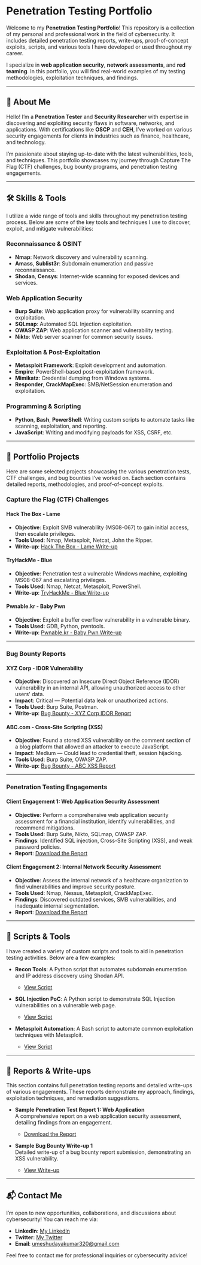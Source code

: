 # Penetration Testing Portfolio

Welcome to my **Penetration Testing Portfolio**! This repository is a collection of my personal and professional work in the field of cybersecurity. It includes detailed penetration testing reports, write-ups, proof-of-concept exploits, scripts, and various tools I have developed or used throughout my career.

I specialize in **web application security**, **network assessments**, and **red teaming**. In this portfolio, you will find real-world examples of my testing methodologies, exploitation techniques, and findings.

---

## 📌 About Me

Hello! I’m a **Penetration Tester** and **Security Researcher** with expertise in discovering and exploiting security flaws in software, networks, and applications. With certifications like **OSCP** and **CEH**, I’ve worked on various security engagements for clients in industries such as finance, healthcare, and technology. 

I’m passionate about staying up-to-date with the latest vulnerabilities, tools, and techniques. This portfolio showcases my journey through Capture The Flag (CTF) challenges, bug bounty programs, and penetration testing engagements.

---

## 🛠️ Skills & Tools

I utilize a wide range of tools and skills throughout my penetration testing process. Below are some of the key tools and techniques I use to discover, exploit, and mitigate vulnerabilities:

### **Reconnaissance & OSINT**
- **Nmap**: Network discovery and vulnerability scanning.
- **Amass**, **Sublist3r**: Subdomain enumeration and passive reconnaissance.
- **Shodan**, **Censys**: Internet-wide scanning for exposed devices and services.

### **Web Application Security**
- **Burp Suite**: Web application proxy for vulnerability scanning and exploitation.
- **SQLmap**: Automated SQL Injection exploitation.
- **OWASP ZAP**: Web application scanner and vulnerability testing.
- **Nikto**: Web server scanner for common security issues.

### **Exploitation & Post-Exploitation**
- **Metasploit Framework**: Exploit development and automation.
- **Empire**: PowerShell-based post-exploitation framework.
- **Mimikatz**: Credential dumping from Windows systems.
- **Responder**, **CrackMapExec**: SMB/NetSession enumeration and exploitation.

### **Programming & Scripting**
- **Python**, **Bash**, **PowerShell**: Writing custom scripts to automate tasks like scanning, exploitation, and reporting.
- **JavaScript**: Writing and modifying payloads for XSS, CSRF, etc.

---

## 📂 Portfolio Projects

Here are some selected projects showcasing the various penetration tests, CTF challenges, and bug bounties I’ve worked on. Each section contains detailed reports, methodologies, and proof-of-concept exploits.

### Capture the Flag (CTF) Challenges

#### **Hack The Box - Lame**
- **Objective**: Exploit SMB vulnerability (MS08-067) to gain initial access, then escalate privileges.
- **Tools Used**: Nmap, Metasploit, Netcat, John the Ripper.
- **Write-up**: [Hack The Box - Lame Write-up](./projects/CTF/htb-lame/writeup.md)

#### **TryHackMe - Blue**
- **Objective**: Penetration test a vulnerable Windows machine, exploiting MS08-067 and escalating privileges.
- **Tools Used**: Nmap, Netcat, Metasploit, PowerShell.
- **Write-up**: [TryHackMe - Blue Write-up](./projects/CTF/tryhackme-blue/writeup.md)

#### **Pwnable.kr - Baby Pwn**
- **Objective**: Exploit a buffer overflow vulnerability in a vulnerable binary.
- **Tools Used**: GDB, Python, pwntools.
- **Write-up**: [Pwnable.kr - Baby Pwn Write-up](./projects/CTF/pwnablekr-baby-pwn/writeup.md)

---

### Bug Bounty Reports

#### **XYZ Corp - IDOR Vulnerability**
- **Objective**: Discovered an Insecure Direct Object Reference (IDOR) vulnerability in an internal API, allowing unauthorized access to other users' data.
- **Impact**: Critical — Potential data leak or unauthorized actions.
- **Tools Used**: Burp Suite, Postman.
- **Write-up**: [Bug Bounty - XYZ Corp IDOR Report](./projects/bug_bounties/xyz-corp-idor/report.md)

#### **ABC.com - Cross-Site Scripting (XSS)**
- **Objective**: Found a stored XSS vulnerability on the comment section of a blog platform that allowed an attacker to execute JavaScript.
- **Impact**: Medium — Could lead to credential theft, session hijacking.
- **Tools Used**: Burp Suite, OWASP ZAP.
- **Write-up**: [Bug Bounty - ABC XSS Report](./projects/bug_bounties/abc-xss/report.md)

---

### Penetration Testing Engagements

#### **Client Engagement 1: Web Application Security Assessment**
- **Objective**: Perform a comprehensive web application security assessment for a financial institution, identify vulnerabilities, and recommend mitigations.
- **Tools Used**: Burp Suite, Nikto, SQLmap, OWASP ZAP.
- **Findings**: Identified SQL injection, Cross-Site Scripting (XSS), and weak password policies.
- **Report**: [Download the Report](./reports/client1-webapp-engagement.pdf)

#### **Client Engagement 2: Internal Network Security Assessment**
- **Objective**: Assess the internal network of a healthcare organization to find vulnerabilities and improve security posture.
- **Tools Used**: Nmap, Nessus, Metasploit, CrackMapExec.
- **Findings**: Discovered outdated services, SMB vulnerabilities, and inadequate internal segmentation.
- **Report**: [Download the Report](./reports/client2-network-engagement.pdf)

---

## 📝 Scripts & Tools

I have created a variety of custom scripts and tools to aid in penetration testing activities. Below are a few examples:

- **Recon Tools**: A Python script that automates subdomain enumeration and IP address discovery using Shodan API.
  - [View Script](./tools/recon_tools.py)

- **SQL Injection PoC**: A Python script to demonstrate SQL Injection vulnerabilities on a vulnerable web page.
  - [View Script](./tools/sql_injection_poc.py)

- **Metasploit Automation**: A Bash script to automate common exploitation techniques with Metasploit.
  - [View Script](./tools/metasploit_automation.py)

---

## 📝 Reports & Write-ups

This section contains full penetration testing reports and detailed write-ups of various engagements. These reports demonstrate my approach, findings, exploitation techniques, and remediation suggestions.

- **Sample Penetration Test Report 1: Web Application**  
  A comprehensive report on a web application security assessment, detailing findings from an engagement.
  - [Download the Report](./reports/webapp-pentest-report1.pdf)

- **Sample Bug Bounty Write-up 1**  
  Detailed write-up of a bug bounty report submission, demonstrating an XSS vulnerability.
  - [View Write-up](./reports/bug-bounty-writeup1.md)

---

## 📬 Contact Me

I’m open to new opportunities, collaborations, and discussions about cybersecurity! You can reach me via:

- **LinkedIn**: [My LinkedIn](https://linkedin.com/in/your-profile)
- **Twitter**: [My Twitter](https://twitter.com/your-profile)
- **Email**: umeshudayakumar320@gmail.com

Feel free to contact me for professional inquiries or cybersecurity advice!
